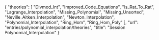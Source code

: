 {
    "theories": [
        "Divmod_Int",
        "Improved_Code_Equations",
        "Is_Rat_To_Rat",
        "Lagrange_Interpolation",
        "Missing_Polynomial",
        "Missing_Unsorted",
        "Neville_Aitken_Interpolation",
        "Newton_Interpolation",
        "Polynomial_Interpolation",
        "Ring_Hom",
        "Ring_Hom_Poly"
    ],
    "url": "entries/polynomial_interpolation/theories",
    "title": "Session Polynomial_Interpolation"
}